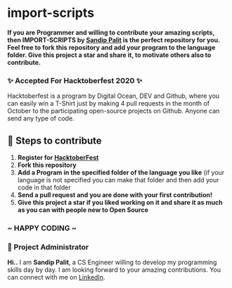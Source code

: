 # import-scripts

**If you are Programmer and willing to contribute your amazing scripts, then IMPORT-SCRIPTS by [Sandip Palit](https://github.com/SandipPalit/) is  the perfect repository for you. Feel free to fork this repository and add your program to the language folder. Give this project a star and share it, to motivate others also to contribute.**

### ✨ Accepted For Hacktoberfest 2020 ✨

Hacktoberfest is a program by Digital Ocean, DEV and Github, where you can easily win a T-Shirt just by making 4 pull requests in the month of October to the participating open-source projects on Github.
Anyone can send any type of code.

## 📌 Steps to contribute

1. **Register for [HacktoberFest](https://hacktoberfest.digitalocean.com/)**  
2. **Fork this repository**
3. **Add a Program in the specified folder of the language you like** (if your language is not specified you can make that folder and then add your code in that folder
4. **Send a pull request and you are done with your first contribution!**
5. **Give this project a star if you liked working on it and share it as much as you can with people new to Open Source**

### ~ HAPPY CODING ~

### 🧑‍ Project Administrator

**Hi..**  I am **Sandip Palit**, a CS Engineer willing to develop my programming skills day by day. I am looking forward to your amazing contributions. You can connect with me on [LinkedIn](https://www.linkedin.com/in/sandip-palit/).